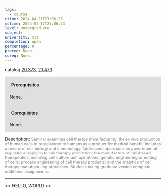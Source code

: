 ```yaml
---
tags:
  - course
ctime: 2024-04-17T23:06:23
mstime: 2024-04-17T23:06:23
level: undergraduate
subject: 
university: mit
completion: open
percentage: 0
prereq: None.
coreq: None.
---
```


catalog [20.373](http://student.mit.edu/catalog/m20a.html#20.373), [20.473](http://student.mit.edu/catalog/m20a.html#20.473)

<span style="display: block; padding: 15px; background-color: rgb(100, 100, 100, 0.2);"><font id="m_prereq2044_0" style="display: block; font-family: Arial, sans-serif; font-weight: bold; padding: 5px">Prerequisites</font><br><span id="prereq2044_0">None.</span></span>
<span style="display: block; padding: 15px; background-color: rgb(100, 100, 100, 0.2);"><font id="m_coreq2044_0" style="display: block; font-family: Arial, sans-serif; font-weight: bold; padding: 5px">Corequisites</font><br><span id="coreq2044_0">None.</span></span>

<font style="">Description:</font>
<font style="color: grey; font-size: 0.8rem;">Seminar examines cell therapy manufacturing, the ex vivo production of human cells to be delivered to humans as a product for medical benefit. Includes a review of cell biology and immunology. Addresses topics such as governmental regulations applying to cell therapy production; the manufacture of cell-based therapeutics, including cell culture unit operations, genetic engineering or editing of cells; process engineering of cell therapy products; and the analytics of cell therapy manufacturing processes. Students taking graduate version complete additional assignments.</font>



---

<< HELLO, WORLD >>
